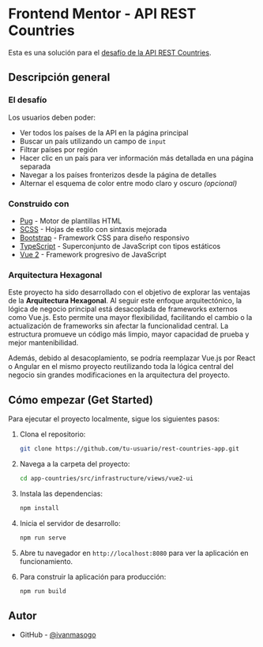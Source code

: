 # Frontend Mentor - API REST Countries

Esta es una solución para el [desafío de la API REST Countries](https://www.frontendmentor.io/challenges/rest-countries-api-with-color-theme-switcher-5cacc469fec04111f7b848ca).

## Descripción general

### El desafío

Los usuarios deben poder:

- Ver todos los países de la API en la página principal
- Buscar un país utilizando un campo de `input`
- Filtrar países por región
- Hacer clic en un país para ver información más detallada en una página separada
- Navegar a los países fronterizos desde la página de detalles
- Alternar el esquema de color entre modo claro y oscuro *(opcional)*

### Construido con

- [Pug](https://pugjs.org/) - Motor de plantillas HTML
- [SCSS](https://sass-lang.com/) - Hojas de estilo con sintaxis mejorada
- [Bootstrap](https://getbootstrap.com/) - Framework CSS para diseño responsivo
- [TypeScript](https://www.typescriptlang.org/) - Superconjunto de JavaScript con tipos estáticos
- [Vue 2](https://vuejs.org/) - Framework progresivo de JavaScript

### Arquitectura Hexagonal

Este proyecto ha sido desarrollado con el objetivo de explorar las ventajas de la **Arquitectura Hexagonal**. Al seguir este enfoque arquitectónico, la lógica de negocio principal está desacoplada de frameworks externos como Vue.js. Esto permite una mayor flexibilidad, facilitando el cambio o la actualización de frameworks sin afectar la funcionalidad central. La estructura promueve un código más limpio, mayor capacidad de prueba y mejor mantenibilidad.

Además, debido al desacoplamiento, se podría reemplazar Vue.js por React o Angular en el mismo proyecto reutilizando toda la lógica central del negocio sin grandes modificaciones en la arquitectura del proyecto.

## Cómo empezar (Get Started)

Para ejecutar el proyecto localmente, sigue los siguientes pasos:

1. Clona el repositorio:

    ```bash
    git clone https://github.com/tu-usuario/rest-countries-app.git
    ```

2. Navega a la carpeta del proyecto:

    ```bash
    cd app-countries/src/infrastructure/views/vue2-ui
    ```

3. Instala las dependencias:

    ```bash
    npm install
    ```

4. Inicia el servidor de desarrollo:

    ```bash
    npm run serve
    ```

5. Abre tu navegador en `http://localhost:8080` para ver la aplicación en funcionamiento.

6. Para construir la aplicación para producción:

    ```bash
    npm run build
    ```

## Autor

- GitHub - [@ivanmasogo](https://github.com/ivanmasogo)

